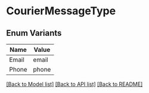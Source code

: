 # CourierMessageType

## Enum Variants

| Name | Value |
|---- | -----|
| Email | email |
| Phone | phone |


[[Back to Model list]](../README.md#documentation-for-models) [[Back to API list]](../README.md#documentation-for-api-endpoints) [[Back to README]](../README.md)


